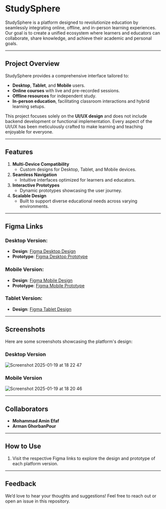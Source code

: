 # StudySphere

StudySphere is a platform designed to revolutionize education by seamlessly integrating online, offline, and in-person learning experiences. Our goal is to create a unified ecosystem where learners and educators can collaborate, share knowledge, and achieve their academic and personal goals.

---

## Project Overview

StudySphere provides a comprehensive interface tailored to:
- **Desktop**, **Tablet**, and **Mobile** users.
- **Online courses** with live and pre-recorded sessions.
- **Offline resources** for independent study.
- **In-person education**, facilitating classroom interactions and hybrid learning setups.

This project focuses solely on the **UI/UX design** and does not include backend development or functional implementation. Every aspect of the UI/UX has been meticulously crafted to make learning and teaching enjoyable for everyone.

---

## Features

1. **Multi-Device Compatibility**
   - Custom designs for Desktop, Tablet, and Mobile devices.
2. **Seamless Navigation**
   - Intuitive interfaces optimized for learners and educators.
3. **Interactive Prototypes**
   - Dynamic prototypes showcasing the user journey.
4. **Scalable Design**
   - Built to support diverse educational needs across varying environments.

---

## Figma Links

### Desktop Version:
- **Design**: [Figma Desktop Design](https://www.figma.com/design/CivnJEqpWdTXe5ldGoBsXV/Desktop-and-Draft?node-id=20-2&t=bggBBrvoKjHYNMMO-1)
- **Prototype**: [Figma Desktop Prototype](https://www.figma.com/proto/CivnJEqpWdTXe5ldGoBsXV/Desktop-and-Draft?node-id=20-2&t=bggBBrvoKjHYNMMO-1)

### Mobile Version:
- **Design**: [Figma Mobile Design](https://www.figma.com/design/hLlqujbFIAdwbumDtgXFbj/Mobile-and-Draft?node-id=20-2&t=3Vi4mMMVsmN6mnO7-1)
- **Prototype**: [Figma Mobile Prototype](https://www.figma.com/proto/hLlqujbFIAdwbumDtgXFbj/Mobile-and-Draft?node-id=20-2&t=3Vi4mMMVsmN6mnO7-1)

### Tablet Version:
- **Design**: [Figma Tablet Design](https://www.figma.com/design/Ug6yGjokCea9dnZaq7XRov/Tablet-and-Draft?node-id=20-2&t=2fW4n23KzUrfXJ21-1)

---

## Screenshots

Here are some screenshots showcasing the platform's design:

### Desktop Version
![Screenshot 2025-01-19 at 18 22 47](https://github.com/user-attachments/assets/8c3e41df-1079-4eb1-b452-0c1a9a8b7b27)

### Mobile Version
![Screenshot 2025-01-19 at 18 20 46](https://github.com/user-attachments/assets/568f0dd4-80fa-42b8-a7c4-3c96aafc3389)

---

## Collaborators

- **Mohammad Amin Efaf**
- **Arman GhorbanPour**

---

## How to Use

1. Visit the respective Figma links to explore the design and prototype of each platform version.

---

## Feedback

We’d love to hear your thoughts and suggestions! Feel free to reach out or open an issue in this repository.

